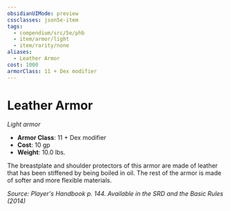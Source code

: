 ```yaml
---
obsidianUIMode: preview
cssclasses: json5e-item
tags:
  - compendium/src/5e/phb
  - item/armor/light
  - item/rarity/none
aliases:
  - Leather Armor
cost: 1000
armorClass: 11 + Dex modifier
---
```

# Leather Armor
*Light armor*  

- **Armor Class**: 11 + Dex modifier
- **Cost**: 10 gp
- **Weight**: 10.0 lbs.

The breastplate and shoulder protectors of this armor are made of leather that has been stiffened by being boiled in oil. The rest of the armor is made of softer and more flexible materials.

*Source: Player's Handbook p. 144. Available in the <span title='Systems Reference Document (5.1)'>SRD</span> and the Basic Rules (2014)*
